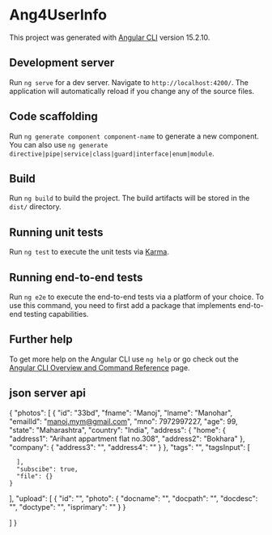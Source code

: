 # Ang4UserInfo

This project was generated with [Angular CLI](https://github.com/angular/angular-cli) version 15.2.10.

## Development server

Run `ng serve` for a dev server. Navigate to `http://localhost:4200/`. The application will automatically reload if you change any of the source files.

## Code scaffolding

Run `ng generate component component-name` to generate a new component. You can also use `ng generate directive|pipe|service|class|guard|interface|enum|module`.

## Build

Run `ng build` to build the project. The build artifacts will be stored in the `dist/` directory.

## Running unit tests

Run `ng test` to execute the unit tests via [Karma](https://karma-runner.github.io).

## Running end-to-end tests

Run `ng e2e` to execute the end-to-end tests via a platform of your choice. To use this command, you need to first add a package that implements end-to-end testing capabilities.

## Further help

To get more help on the Angular CLI use `ng help` or go check out the [Angular CLI Overview and Command Reference](https://angular.io/cli) page.

## json server api

{
  "photos": [
    {
      "id": "33bd",
      "fname": "Manoj",
      "lname": "Manohar",
      "emailId": "manoj.mym@gmail.com",
      "mno": 7972997227,
      "age": 99,
      "state": "Maharashtra",
      "country": "India",
      "address": {
        "home": {
          "address1": "Arihant appartment flat no.308",
          "address2": "Bokhara"
        },
        "company": {
          "address3": "",
          "address4": ""
        }
      },
      "tags": "",
      "tagsInput": [
       
      ],
      "subscibe": true,
      "file": {}
    }
  ],
  "upload": [
    {
      "id": "",
      "photo": {
        "docname": "",
        "docpath": "",
        "docdesc": "",
        "doctype": "",
        "isprimary": ""
      }
    }
    
  ]
}
